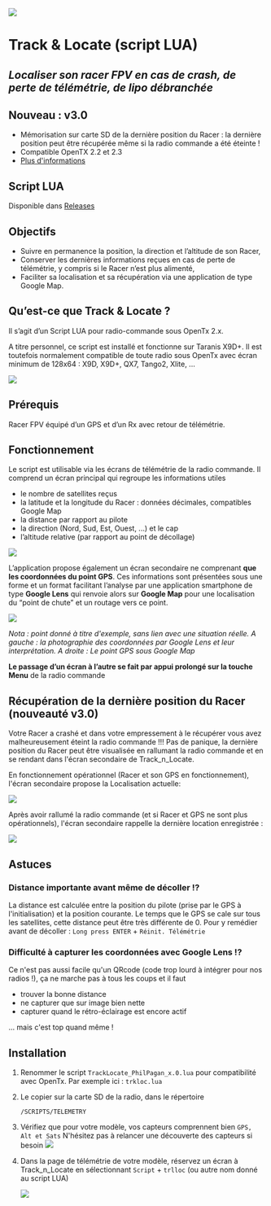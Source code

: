 ![](/img/mainScreenX9D.jpg)

# Track & Locate (script LUA)

## *Localiser son racer FPV en cas de crash, de perte de télémétrie, de lipo débranchée*

## Nouveau : v3.0

- Mémorisation sur carte SD de la dernière position du Racer : la dernière position peut être récupérée même si la radio commande a été éteinte !
- Compatible OpenTX 2.2 et 2.3
- [Plus d'informations](#v3.0)

## Script LUA

Disponible dans [Releases](https://github.com/Philpagan/Track_n_Locate/releases)

## Objectifs

- Suivre en permanence la position, la direction et l’altitude de son Racer,
- Conserver les dernières informations reçues en cas de perte de télémétrie, y compris si le Racer n’est plus alimenté,
- Faciliter sa localisation et sa récupération via une application de type Google Map.

## Qu’est-ce que Track & Locate ?

Il s’agit d’un Script LUA pour radio-commande sous OpenTx 2.x.

A titre personnel, ce script est installé et fonctionne sur Taranis X9D+. Il est toutefois normalement compatible de toute radio sous OpenTx avec écran minimum de 128x64 : X9D, X9D+, QX7, Tango2, Xlite, ...

![](/img/mainScreenTango2.jpg)

## Prérequis

Racer FPV équipé d’un GPS et d’un Rx avec retour de télémétrie.

## Fonctionnement

Le script est utilisable via les écrans de télémétrie de la radio commande.
Il comprend un écran principal qui regroupe les informations utiles

- le nombre de satellites reçus
- la latitude et la longitude du Racer : données décimales, compatibles Google Map
- la distance par rapport au pilote
- la direction (Nord, Sud, Est, Ouest, ...) et le cap
- l’altitude relative (par rapport au point de décollage)

![](/img/mainScreenX9D.jpg)

L’application propose également un écran secondaire ne comprenant **que les coordonnées du point GPS**. Ces informations sont présentées sous une forme et un format facilitant l’analyse par une application smartphone de type **Google Lens** qui renvoie alors sur **Google Map** pour une localisation du “point de chute” et un routage vers ce point.

![](/img/coordScreen_Lens.jpg)

*Nota : point donné à titre d'exemple, sans lien avec une situation réelle. A gauche : la photographie des coordonnées par Google Lens et leur interprétation. A droite : Le point GPS sous Google Map*

**Le passage d’un écran à l’autre se fait par appui prolongé sur la touche Menu** de la radio commande

## Récupération de la dernière position du Racer (nouveauté v3.0)

<a name="V3.0"></a>

Votre Racer a crashé et dans votre empressement à le récupérer vous avez malheureusement éteint la radio commande !!!
Pas de panique, la dernière position du Racer peut être visualisée en rallumant la radio commande et en se rendant dans l'écran secondaire de Track_n_Locate.

En fonctionnement opérationnel (Racer et son GPS en fonctionnement), l'écran secondaire propose la Localisation actuelle:

![](/img/loc_actual.jpg)

Après avoir rallumé la radio commande (et si Racer et GPS ne sont plus opérationnels), l'écran secondaire rappelle la dernière location enregistrée :

![](/img/loc_rec.jpg)

## Astuces

### Distance importante avant même de décoller !?

La distance est calculée entre la position du pilote (prise par le GPS à l'initialisation) et la position courante. Le temps que le GPS se cale sur tous les satellites, cette distance peut être très différente de 0.
Pour y remédier avant de décoller : `Long press ENTER` + `Réinit. Télémétrie`

### Difficulté à capturer les coordonnées avec Google Lens !?

Ce n'est pas aussi facile qu'un QRcode (code trop lourd à intégrer pour nos radios !), ça ne marche pas à tous les coups et il faut 

- trouver la bonne distance
- ne capturer que sur image bien nette
- capturer quand le rétro-éclairage est encore actif

... mais c'est top quand même !

## Installation

1. Renommer le script `TrackLocate_PhilPagan_x.0.lua` pour compatibilité avec OpenTx. 
   Par exemple ici : `trkloc.lua`

2. Le copier sur la carte SD de la radio, dans le répertoire 

   ```
   /SCRIPTS/TELEMETRY
   ```

3. Vérifiez que pour votre modèle, vos capteurs comprennent bien `GPS, Alt et Sats`
   N'hésitez pas à relancer une découverte des capteurs si besoin
   ![](/img/sensors.jpg)

4. Dans la page de télémétrie de votre modèle, réservez un écran à Track_n_Locate en sélectionnant `Script` + `trlloc` (ou autre nom donné au script LUA)

   ![](/img/script_in_telemetry.jpg)

